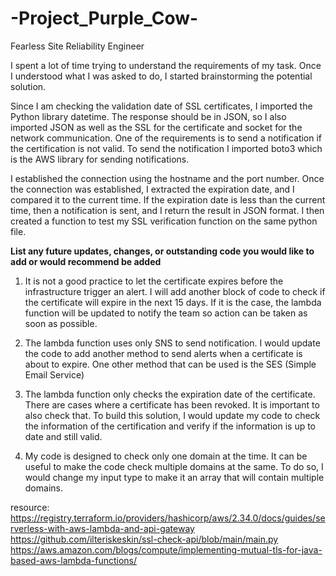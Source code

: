 # -Project_Purple_Cow-

Fearless Site Reliability Engineer

I spent a lot of time trying to understand the requirements of my task. Once I understood what I was asked to do, I started brainstorming the potential solution.

Since I am checking the validation date of SSL certificates, I imported the Python library datetime. The response should be in JSON, so I also imported JSON as well as the SSL for the certificate and socket for the network communication. One of the requirements is to send a notification if the certification is not valid. To send the notification I imported boto3 which is the AWS library for sending notifications.

I established the connection using the hostname and the port number. Once the connection was established, I extracted the expiration date, and I compared it to the current time. If the expiration date is less than the current time, then a notification is sent, and I return the result in JSON format.
I then created a function to test my SSL verification function on the same python file.


**List any future updates, changes, or outstanding code you would like to add or would recommend be added**

1. It is not a good practice to let the certificate expires before the infrastructure trigger an alert. I will add another block of code to check if the certificate will expire in the next 15 days. If it is the case, the lambda function will be updated to notify the team so action can be taken as soon as possible.

2. The lambda function uses only SNS to send notification. I would update the code to add another method to send alerts when a certificate is about to expire. One other method that can be used is the SES (Simple Email Service)

3. The lambda function only checks the expiration date of the certificate. There are cases where a certificate has been revoked. It is important to also check that. To build this solution, I would update my code to check the information of the certification and verify if the information is up to date and still valid.

4. My code is designed to check only one domain at the time. It can be useful to make the code check multiple domains at the same. To do so, I would change my input type to make it an array that will contain multiple domains.

resource:
https://registry.terraform.io/providers/hashicorp/aws/2.34.0/docs/guides/serverless-with-aws-lambda-and-api-gateway
https://github.com/ilteriskeskin/ssl-check-api/blob/main/main.py
https://aws.amazon.com/blogs/compute/implementing-mutual-tls-for-java-based-aws-lambda-functions/
